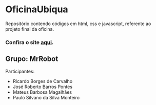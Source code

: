 # OficinaUbiqua
Repositório contendo códigos em html, css e javascript, referente ao projeto final da oficina.

### Confira o site [aqui](https://ricardinoprogramador.github.io/OficinaUbiqua).

## Grupo: MrRobot
Participantes:
* Ricardo Borges de Carvalho
* José Roberto Barros Pontes
* Mateus Barbosa Magalhães
* Paulo Silvano da Silva Monteiro
